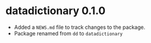 # datadictionary 0.1.0

* Added a `NEWS.md` file to track changes to the package.
* Package renamed from `dd` to `datadictionary`
